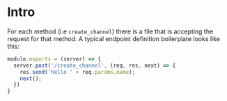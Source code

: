 # Intro

For each method (i.e `create_channel`) there is a file that is accepting the request for that method. A typical endpoint definition boilerplate looks like this:

```js
module.exports = (server) => {
  server.post('/create_channel', (req, res, next) => {
    res.send('hello ' + req.params.name);
    next();
  })
}
```
